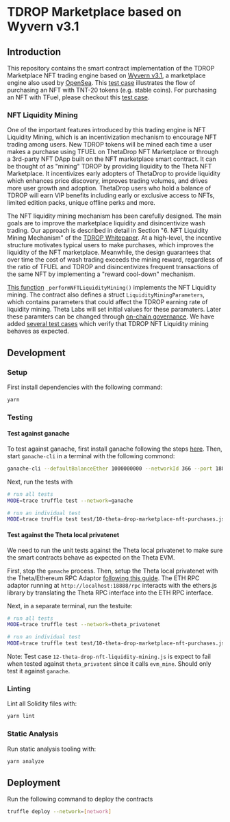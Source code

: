 # TDROP Marketplace based on Wyvern v3.1

## Introduction

This repository contains the smart contract implementation of the TDROP Marketplace NFT trading engine based on [Wyvern v3.1](https://github.com/wyvernprotocol/wyvern-v3), a marketplace engine also used by [OpenSea](https://opensea.io/). This [test case](https://github.com/thetatoken/tdrop-marketplace/blob/0aca94c6fe353c59c86088617edcd4005592eb00/test/10-theta-drop-marketplace-nft-purchases.js#L60) illustrates the flow of purchasing an NFT with TNT-20 tokens (e.g. stable coins). For purchasing an NFT with TFuel, please checkout this [test case](https://github.com/thetatoken/tdrop-marketplace/blob/0aca94c6fe353c59c86088617edcd4005592eb00/test/10-theta-drop-marketplace-nft-purchases.js#L142).

### NFT Liquidity Mining

One of the important features introduced by this trading engine is NFT Liquidity Mining, which is an incentivization mechanism to encourage NFT trading among users. New TDROP tokens will be mined each time a user makes a purchase using TFUEL on ThetaDrop NFT Marketplace or through a 3rd-party NFT DApp built on the NFT marketplace smart contract. It can be thought of as "mining" TDROP by providing liquidity to the Theta NFT Marketplace. It incentivizes early adopters of ThetaDrop to provide liquidity which enhances price discovery, improves trading volumes, and drives more user growth and adoption. ThetaDrop users who hold a balance of TDROP will earn VIP benefits including early or exclusive access to NFTs, limited edition packs, unique offline perks and more.

The NFT liquidity mining mechanism has been carefully designed. The main goals are to improve the marketplace liquidity and disincentivize wash trading. Our approach is
described in detail in Section "6. NFT Liquidity Mining Mechanism" of the [TDROP Whitepaper](https://s3.us-east-2.amazonaws.com/assets.thetatoken.org/Theta-Ecosystem-2022-and-TDROP-Whitepaper.pdf). At a high-level, the incentive structure motivates typical users to make purchases, which improves the liquidity of the NFT marketplace. Meanwhile, the design guarantees that over time the
cost of wash trading exceeds the mining reward, regardless of the ratio of TFUEL and TDROP and disincentivizes frequent transactions of the same NFT by implementing a "reward cool-down" mechanism.

[This function](https://github.com/thetatoken/tdrop-marketplace/blob/0aca94c6fe353c59c86088617edcd4005592eb00/contracts/ThetaDropMarketplace.sol#L394) `_performNFTLiquidityMining()` implements the NFT Liquidity mining. The contract also defines a struct `LiquidityMiningParameters`, which contains parameters that could affect the TDROP earning rate of liquidity mining. Theta Labs will set initial values for these paramaters. Later these paramters can be changed through [on-chain governance](https://github.com/thetatoken/tdrop-governance#governance). We have added [several test cases](https://github.com/thetatoken/tdrop-marketplace/blob/master/test/12-theta-drop-nft-liquidity-mining.js) which verify that TDROP NFT Liquidity mining behaves as expected.

## Development

### Setup

First install dependencies with the following command:

```bash
yarn
```

### Testing

#### Test against ganache

To test against ganache, first install ganache following the steps [here](https://www.trufflesuite.com/ganache). Then, start `ganache-cli` in a terminal with the following commond:

```bash
ganache-cli --defaultBalanceEther 1000000000 --networkId 366 --port 18888
```

Next, run the tests with

```bash
# run all tests
MODE=trace truffle test --network=ganache

# run an individual test
MODE=trace truffle test test/10-theta-drop-marketplace-nft-purchases.js --network=ganache --show-events
```

#### Test against the Theta local privatenet

We need to run the unit tests against the Theta local privatenet to make sure the smart contracts behave as expected on the Theta EVM. 

First, stop the `ganache` process. Then, setup the Theta local privatenet with the Theta/Ethereum RPC Adaptor [following this guide](https://docs.thetatoken.org/docs/setup-local-theta-ethereum-rpc-adaptor). The ETH RPC adaptor running at `http://localhost:18888/rpc` interacts with the ethers.js library by translating the Theta RPC interface into the ETH RPC interface.

Next, in a separate terminal, run the testuite:

```bash
# run all tests
MODE=trace truffle test --network=theta_privatenet

# run an individual test
MODE=trace truffle test test/10-theta-drop-marketplace-nft-purchases.js --network=theta_privatenet
```

Note: Test case `12-theta-drop-nft-liquidity-mining.js` is expect to fail when tested against `theta_privatent` since it calls `evm_mine`. Should only test it against `ganache`.

### Linting

Lint all Solidity files with:

```bash
yarn lint
```

### Static Analysis

Run static analysis tooling with:

```bash
yarn analyze
```

## Deployment

Run the following command to deploy the contracts

```bash
truffle deploy --network=[network]
```
